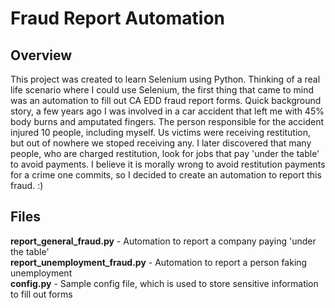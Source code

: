 # Fraud Report Automation
## Overview
This project was created to learn Selenium using Python. Thinking of a real life scenario where I could use Selenium, the first thing that came to mind was an automation to fill out CA EDD fraud report forms. Quick background story, a few years ago I was involved in a car accident that left me with 45% body burns and amputated fingers. The person responsible for the accident injured 10 people, including myself. Us victims were receiving restitution, but out of nowhere we stoped receiving any. I later discovered that many people, who are charged restitution, look for jobs that pay 'under the table' to avoid payments. I believe it is morally wrong to avoid restitution payments for a crime one commits, so I decided to create an automation to report this fraud. :)

## Files
**report_general_fraud.py** - Automation to report a company paying 'under the table' <br />
**report_unemployment_fraud.py** - Automation to report a person faking unemployment <br />
**config.py** - Sample config file, which is used to store sensitive information to fill out forms
